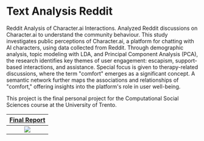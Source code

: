 # Text Analysis Reddit
Reddit Analysis of Character.ai Interactions. Analyzed Reddit discussions on Character.ai to understand the community behaviour.
This study investigates public perceptions of Character.ai, a platform for chatting with AI characters, using data collected from Reddit. Through demographic analysis, topic modeling with LDA, and Principal Component Analysis (PCA), the research identifies key themes of user engagement: escapism, support-based interactions, and assistance. Special focus is given to therapy-related discussions, where the term "comfort" emerges as a significant concept. A semantic network further maps the associations and relationships of "comfort," offering insights into the platform's role in user well-being.

This project is the final personal project for the Computational Social Sciences course at the University of Trento.

<div align="center">

| [<b>Final Report</b>](Report.pdf) |  
|:---------------------------------------------------------------:|  
| [![](images-readme/thumbnail.png)](Report.pdf)                     |

</div>
